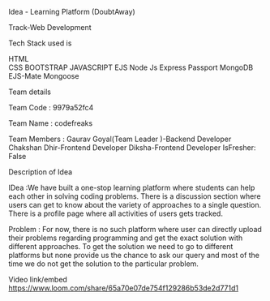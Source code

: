 Idea - Learning Platform (DoubtAway)

Track-Web Development

Tech Stack used is

HTML        
CSS
BOOTSTRAP
JAVASCRIPT
EJS
Node Js
Express
Passport
MongoDB
EJS-Mate
Mongoose

Team details

Team Code : 9979a52fc4

Team Name : codefreaks

Team Members : Gaurav Goyal(Team Leader )-Backend Developer
               Chakshan Dhir-Frontend Developer
               Diksha-Frontend Developer
IsFresher: False

Description of Idea

IDea :We have  built a one-stop learning platform where students can help each other in solving coding problems. 
There is a discussion section where users can get to know about the variety of approaches to a single question. 
There is a profile page where all activities of users gets tracked.

Problem : For now, there is no such platform where user can directly upload their problems regarding programming and get the exact
solution with different approaches. To get the solution we need to go to different platforms but none provide us the chance to 
ask our query and most of the time we do not get the solution to the particular problem.




Video link/embed
https://www.loom.com/share/65a70e07de754f129286b53de2d771d1
